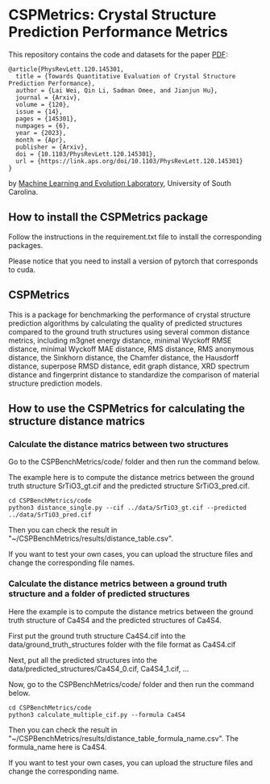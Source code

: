 # CSPMetrics: Crystal Structure Prediction Performance Metrics

This repository contains the code and datasets for the paper [PDF]():

```
@article{PhysRevLett.120.145301,
  title = {Towards Quantitative Evaluation of Crystal Structure Prediction Performance},
  author = {Lai Wei, Qin Li, Sadman Omee, and Jianjun Hu},
  journal = {Arxiv},
  volume = {120},
  issue = {14},
  pages = {145301},
  numpages = {6},
  year = {2023},
  month = {Apr},
  publisher = {Arxiv},
  doi = {10.1103/PhysRevLett.120.145301},
  url = {https://link.aps.org/doi/10.1103/PhysRevLett.120.145301}
}
```


by <a href="http://mleg.cse.sc.edu" target="_blank">Machine Learning and Evolution Laboratory</a>, University of South Carolina.

## How to install the CSPMetrics package

Follow the instructions in the requirement.txt file to install the corresponding packages.

Please notice that you need to install a version of pytorch that corresponds to cuda.

## CSPMetrics
This is a package for benchmarking the performance of crystal structure prediction algorithms by calculating the quality of predicted structures compared to the ground truth structures using several common distance metrics, including m3gnet energy distance, minimal Wyckoff RMSE distance, minimal Wyckoff MAE distance, RMS distance, RMS anonymous distance, the Sinkhorn distance, the Chamfer distance, the Hausdorff distance, superpose RMSD distance, edit graph distance, XRD spectrum distance and fingerprint distance to standardize the comparison of material structure prediction models.  

## How to use the CSPMetrics for calculating the structure distance matrics

### Calculate the distance matrics between two structures

Go to the CSPBenchMetrics/code/ folder and then run the command below. 

The example here is to compute the distance metrics between the ground truth structure SrTiO3_gt.cif and the predicted structure SrTiO3_pred.cif. 
```
cd CSPBenchMetrics/code
python3 distance_single.py --cif ../data/SrTiO3_gt.cif --predicted ../data/SrTiO3_pred.cif
```
Then you can check the result in "~/CSPBenchMetrics/results/distance_table.csv".

If you want to test your own cases, you can upload the structure files and change the corresponding file names.

### Calculate the distance metrics between a ground truth structure and a folder of predicted structures

Here the example is to compute the distance metrics between the ground truth structure of Ca4S4 and the predicted structures of Ca4S4. 

First put the ground truth structure Ca4S4.cif into the data/ground_truth_structures folder with the file format as Ca4S4.cif

Next, put all the predicted structures into the data/predicted_structures/Ca4S4_0.cif, Ca4S4_1.cif, ...

Now, go to the CSPBenchMetrics/code/ folder and then run the command below. 

```
cd CSPBenchMetrics/code
python3 calculate_multiple_cif.py --formula Ca4S4
```
Then you can check the result in "~/CSPBenchMetrics/results/distance_table_formula_name.csv". The formula_name here is Ca4S4.

If you want to test your own cases, you can upload the structure files and change the corresponding name.

